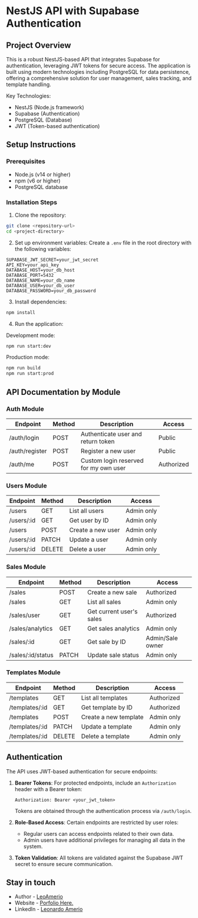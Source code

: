 # NestJS API with Supabase Authentication

## Project Overview
This is a robust NestJS-based API that integrates Supabase for authentication, leveraging JWT tokens for secure access. The application is built using modern technologies including PostgreSQL for data persistence, offering a comprehensive solution for user management, sales tracking, and template handling.

Key Technologies:
- NestJS (Node.js framework)
- Supabase (Authentication)
- PostgreSQL (Database)
- JWT (Token-based authentication)

## Setup Instructions

### Prerequisites
- Node.js (v14 or higher)
- npm (v6 or higher)
- PostgreSQL database

### Installation Steps

1. Clone the repository:
```bash
git clone <repository-url>
cd <project-directory>
```

2. Set up environment variables:
Create a `.env` file in the root directory with the following variables:
```
SUPABASE_JWT_SECRET=your_jwt_secret
API_KEY=your_api_key
DATABASE_HOST=your_db_host
DATABASE_PORT=5432
DATABASE_NAME=your_db_name
DATABASE_USER=your_db_user
DATABASE_PASSWORD=your_db_password
```

3. Install dependencies:
```bash
npm install
```

4. Run the application:

Development mode:
```bash
npm run start:dev
```

Production mode:
```bash
npm run build
npm run start:prod
```

## API Documentation by Module

### Auth Module
| Endpoint         | Method | Description                         | Access     |
|------------------|--------|-------------------------------------|------------|
| /auth/login      | POST   | Authenticate user and return token  | Public     |
| /auth/register   | POST   | Register a new user                 | Public     |
| /auth/me         | POST    | Custom login reserved for my own user            | Authorized |

### Users Module
| Endpoint          | Method | Description                           | Access      |
|-------------------|--------|---------------------------------------|-------------|
| /users            | GET    | List all users                        | Admin only  |
| /users/:id        | GET    | Get user by ID                        | Admin only  |
| /users            | POST   | Create a new user                     | Admin only  |
| /users/:id        | PATCH    | Update a user                         | Admin only  |
| /users/:id        | DELETE | Delete a user                         | Admin only  |

### Sales Module
| Endpoint                 | Method | Description                        | Access                |
|--------------------------|--------|------------------------------------|----------------------|
| /sales                   | POST   | Create a new sale                  | Authorized           |
| /sales                   | GET    | List all sales                     | Admin only           |
| /sales/user              | GET    | Get current user's sales           | Authorized           |
| /sales/analytics         | GET    | Get sales analytics                | Admin only           |
| /sales/:id               | GET    | Get sale by ID                     | Admin/Sale owner     |
| /sales/:id/status        | PATCH    | Update sale status                 | Admin only           |

### Templates Module
| Endpoint             | Method | Description                        | Access                |
|----------------------|--------|------------------------------------|----------------------|
| /templates           | GET    | List all templates                 | Authorized           |
| /templates/:id       | GET    | Get template by ID                 | Authorized           |
| /templates           | POST   | Create a new template              | Admin only           |
| /templates/:id       | PATCH    | Update a template                  | Admin only           |
| /templates/:id       | DELETE | Delete a template                  | Admin only           |

## Authentication

The API uses JWT-based authentication for secure endpoints:

1. **Bearer Tokens**: For protected endpoints, include an `Authorization` header with a Bearer token:
   ```
   Authorization: Bearer <your_jwt_token>
   ```
   Tokens are obtained through the authentication process via `/auth/login`.

2. **Role-Based Access**: Certain endpoints are restricted by user roles:
   - Regular users can access endpoints related to their own data.
   - Admin users have additional privileges for managing all data in the system.

3. **Token Validation**: All tokens are validated against the Supabase JWT secret to ensure secure communication.

## Stay in touch

- Author - [LeoAmerio](https://x.com/LeoAmerio)
- Website - [Porfolio Here.](https://personal-porfolio-leoamerios-projects.vercel.app/)
- LinkedIn - [Leonardo Amerio](https://www.linkedin.com/in/leonardo-amerio/)
